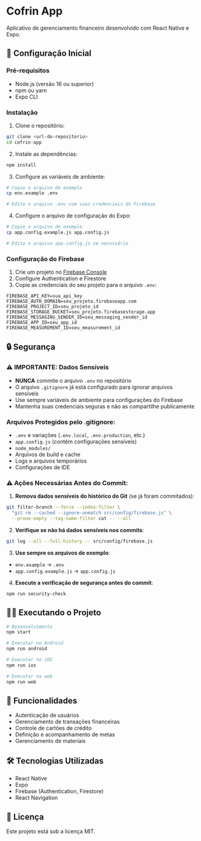 # Cofrin App

Aplicativo de gerenciamento financeiro desenvolvido com React Native e Expo.

## 🚀 Configuração Inicial

### Pré-requisitos
- Node.js (versão 16 ou superior)
- npm ou yarn
- Expo CLI

### Instalação

1. Clone o repositório:
```bash
git clone <url-do-repositorio>
cd cofrin-app
```

2. Instale as dependências:
```bash
npm install
```

3. Configure as variáveis de ambiente:
```bash
# Copie o arquivo de exemplo
cp env.example .env

# Edite o arquivo .env com suas credenciais do Firebase
```

4. Configure o arquivo de configuração do Expo:
```bash
# Copie o arquivo de exemplo
cp app.config.example.js app.config.js

# Edite o arquivo app.config.js se necessário
```

### Configuração do Firebase

1. Crie um projeto no [Firebase Console](https://console.firebase.google.com/)
2. Configure Authentication e Firestore
3. Copie as credenciais do seu projeto para o arquivo `.env`:

```env
FIREBASE_API_KEY=sua_api_key
FIREBASE_AUTH_DOMAIN=seu_projeto.firebaseapp.com
FIREBASE_PROJECT_ID=seu_projeto_id
FIREBASE_STORAGE_BUCKET=seu_projeto.firebasestorage.app
FIREBASE_MESSAGING_SENDER_ID=seu_messaging_sender_id
FIREBASE_APP_ID=seu_app_id
FIREBASE_MEASUREMENT_ID=seu_measurement_id
```

## 🔒 Segurança

### ⚠️ IMPORTANTE: Dados Sensíveis

- **NUNCA** commite o arquivo `.env` no repositório
- O arquivo `.gitignore` já está configurado para ignorar arquivos sensíveis
- Use sempre variáveis de ambiente para configurações do Firebase
- Mantenha suas credenciais seguras e não as compartilhe publicamente

### Arquivos Protegidos pelo .gitignore:
- `.env` e variações (`.env.local`, `.env.production`, etc.)
- `app.config.js` (contém configurações sensíveis)
- `node_modules/`
- Arquivos de build e cache
- Logs e arquivos temporários
- Configurações de IDE

### ⚠️ Ações Necessárias Antes do Commit:

1. **Remova dados sensíveis do histórico do Git** (se já foram commitados):
```bash
git filter-branch --force --index-filter \
  "git rm --cached --ignore-unmatch src/config/firebase.js" \
  --prune-empty --tag-name-filter cat -- --all
```

2. **Verifique se não há dados sensíveis nos commits**:
```bash
git log --all --full-history -- src/config/firebase.js
```

3. **Use sempre os arquivos de exemplo**:
- `env.example` → `.env`
- `app.config.example.js` → `app.config.js`

4. **Execute a verificação de segurança antes do commit**:
```bash
npm run security-check
```

## 🏃‍♂️ Executando o Projeto

```bash
# Desenvolvimento
npm start

# Executar no Android
npm run android

# Executar no iOS
npm run ios

# Executar na web
npm run web
```

## 📱 Funcionalidades

- Autenticação de usuários
- Gerenciamento de transações financeiras
- Controle de cartões de crédito
- Definição e acompanhamento de metas
- Gerenciamento de materiais

## 🛠️ Tecnologias Utilizadas

- React Native
- Expo
- Firebase (Authentication, Firestore)
- React Navigation

## 📄 Licença

Este projeto está sob a licença MIT.
